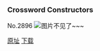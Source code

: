 ### Crossword Constructors
No.2896
![图片不见了~~~](https://imgs.xkcd.com/comics/crossword_constructors.png)

[原址](https://xkcd.com//2896) [下载](https://imgs.xkcd.com/comics/crossword_constructors.png)

